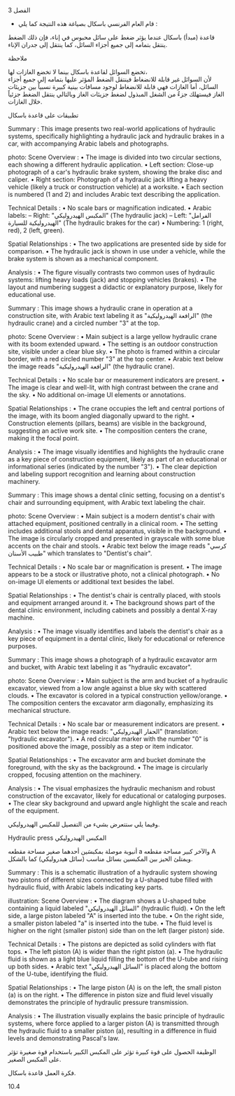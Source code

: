 3
الفصل <!-- text, from page 0 (l=0.852,t=0.033,r=0.925,b=0.074), with ID 4f13b388-c8d3-43f7-b0be-d8ac4540481f -->

* قام العام الفرنسي باسكال بصياغة هذه النتيجة كما يلي : <!-- text, from page 0 (l=0.462,t=0.087,r=0.931,b=0.113), with ID e8d23e80-b347-4503-8dd7-6cd011cb7857 -->

قاعدة (مبدأ) باسكال
عندما يؤثر ضغط على سائل محبوس في إناء، فإن ذلك الضغط ينتقل بتمامه إلى جميع أجزاء السائل، كما ينتقل إلى جدران الإناء. <!-- text, from page 0 (l=0.071,t=0.118,r=0.928,b=0.194), with ID dc5cf544-f076-49af-926d-94072b32b24c -->

ملاحظة

تخضع السوائل لقاعدة باسكال بينما لا تخضع الغازات لها،  
لأن السوائل غير قابلة للانضغاط فينتقل الضغط المؤثر عليها بتمامه إلى جميع أجزاء السائل، أما الغازات فهي قابلة للانضغاط لوجود مسافات بينية كبيرة نسبياً بين جزيئات الغاز فيستهلك جزءٌ من الشغل المبذول لضغط جزيئات الغاز وبالتالي ينتقل الضغط جزئياً خلال الغازات. <!-- text, from page 0 (l=0.071,t=0.208,r=0.940,b=0.345), with ID f6b89b4f-4dbf-4bfb-8231-7a566efb2e2e -->

تطبيقات على قاعدة باسكال <!-- text, from page 0 (l=0.616,t=0.360,r=0.930,b=0.400), with ID e9623875-36f2-4d81-9de5-7f4197436d4f -->

Summary : This image presents two real-world applications of hydraulic systems, specifically highlighting a hydraulic jack and hydraulic brakes in a car, with accompanying Arabic labels and photographs.

photo:
Scene Overview :
  • The image is divided into two circular sections, each showing a different hydraulic application.
  • Left section: Close-up photograph of a car's hydraulic brake system, showing the brake disc and caliper.
  • Right section: Photograph of a hydraulic jack lifting a heavy vehicle (likely a truck or construction vehicle) at a worksite.
  • Each section is numbered (1 and 2) and includes Arabic text describing the application.

Technical Details :
  • No scale bars or magnification indicated.
  • Arabic labels: 
      – Right: "المكبس الهيدروليكي" (The hydraulic jack)
      – Left: "الفرامل الهيدروليكية للسيارة" (The hydraulic brakes for the car)
  • Numbering: 1 (right, red), 2 (left, green).

Spatial Relationships :
  • The two applications are presented side by side for comparison.
  • The hydraulic jack is shown in use under a vehicle, while the brake system is shown as a mechanical component.

Analysis :
  • The figure visually contrasts two common uses of hydraulic systems: lifting heavy loads (jack) and stopping vehicles (brakes).
  • The layout and numbering suggest a didactic or explanatory purpose, likely for educational use. <!-- figure, from page 0 (l=0.579,t=0.406,r=0.921,b=0.585), with ID ffd4da67-c117-4b78-8f17-f8a1eb860baa -->

Summary : This image shows a hydraulic crane in operation at a construction site, with Arabic text labeling it as "الرافعة الهيدروليكية" (the hydraulic crane) and a circled number "3" at the top.

photo:
Scene Overview :
  • Main subject is a large yellow hydraulic crane with its boom extended upward.
  • The setting is an outdoor construction site, visible under a clear blue sky.
  • The photo is framed within a circular border, with a red circled number "3" at the top center.
  • Arabic text below the image reads "الرافعة الهيدروليكية" (the hydraulic crane).

Technical Details :
  • No scale bar or measurement indicators are present.
  • The image is clear and well-lit, with high contrast between the crane and the sky.
  • No additional on-image UI elements or annotations.

Spatial Relationships :
  • The crane occupies the left and central portions of the image, with its boom angled diagonally upward to the right.
  • Construction elements (pillars, beams) are visible in the background, suggesting an active work site.
  • The composition centers the crane, making it the focal point.

Analysis :
  • The image visually identifies and highlights the hydraulic crane as a key piece of construction equipment, likely as part of an educational or informational series (indicated by the number "3").
  • The clear depiction and labeling support recognition and learning about construction machinery. <!-- figure, from page 0 (l=0.410,t=0.409,r=0.588,b=0.579), with ID f103732f-863a-4272-a43a-60265a3c5adc -->

Summary : This image shows a dental clinic setting, focusing on a dentist's chair and surrounding equipment, with Arabic text labeling the chair.

photo:
Scene Overview :
  • Main subject is a modern dentist's chair with attached equipment, positioned centrally in a clinical room.
  • The setting includes additional stools and dental apparatus, visible in the background.
  • The image is circularly cropped and presented in grayscale with some blue accents on the chair and stools.
  • Arabic text below the image reads "كرسي طبيب الأسنان" which translates to "Dentist's chair".

Technical Details :
  • No scale bar or magnification is present.
  • The image appears to be a stock or illustrative photo, not a clinical photograph.
  • No on-image UI elements or additional text besides the label.

Spatial Relationships :
  • The dentist's chair is centrally placed, with stools and equipment arranged around it.
  • The background shows part of the dental clinic environment, including cabinets and possibly a dental X-ray machine.

Analysis :
  • The image visually identifies and labels the dentist's chair as a key piece of equipment in a dental clinic, likely for educational or reference purposes. <!-- figure, from page 0 (l=0.247,t=0.406,r=0.414,b=0.584), with ID d6065093-9847-413d-ad3c-e3285ebab7a6 -->

Summary : This image shows a photograph of a hydraulic excavator arm and bucket, with Arabic text labeling it as "hydraulic excavator".

photo:
Scene Overview :
  • Main subject is the arm and bucket of a hydraulic excavator, viewed from a low angle against a blue sky with scattered clouds.
  • The excavator is colored in a typical construction yellow/orange.
  • The composition centers the excavator arm diagonally, emphasizing its mechanical structure.

Technical Details :
  • No scale bar or measurement indicators are present.
  • Arabic text below the image reads: "الحفار الهيدروليكي" (translation: "hydraulic excavator").
  • A red circular marker with the number "0" is positioned above the image, possibly as a step or item indicator.

Spatial Relationships :
  • The excavator arm and bucket dominate the foreground, with the sky as the background.
  • The image is circularly cropped, focusing attention on the machinery.

Analysis :
  • The visual emphasizes the hydraulic mechanism and robust construction of the excavator, likely for educational or cataloging purposes.
  • The clear sky background and upward angle highlight the scale and reach of the equipment. <!-- figure, from page 0 (l=0.071,t=0.408,r=0.253,b=0.581), with ID 777ca80e-3111-4a9f-9635-52bda5877be4 -->

وفيما يلي ستتعرض بشيء من التفصيل للمكبس الهيدروليكي. <!-- text, from page 0 (l=0.438,t=0.595,r=0.931,b=0.625), with ID 025d9f4b-949d-43b7-8c22-46e5697481c4 -->

Hydraulic press المكبس الهيدروليكي <!-- text, from page 0 (l=0.513,t=0.635,r=0.931,b=0.670), with ID ec6f465a-4835-44d3-b05c-436c0514a243 -->

أنبوبة موصلة بمكبسَين أحدهما صغير مساحة مقطعه a والآخر كبير مساحة مقطعه A ويمتلئ الحيز بين المكبسين بسائل مناسب (سائل هيدروليكي) كما بالشكل. <!-- text, from page 0 (l=0.405,t=0.676,r=0.949,b=0.781), with ID 803dfe83-73fd-4a22-b3ea-cee132532eb7 -->

Summary : This is a schematic illustration of a hydraulic system showing two pistons of different sizes connected by a U-shaped tube filled with hydraulic fluid, with Arabic labels indicating key parts.

illustration:
Scene Overview :
  • The diagram shows a U-shaped tube containing a liquid labeled "السائل الهيدروليكي" (hydraulic fluid).
  • On the left side, a large piston labeled "A" is inserted into the tube.
  • On the right side, a smaller piston labeled "a" is inserted into the tube.
  • The fluid level is higher on the right (smaller piston) side than on the left (larger piston) side.

Technical Details :
  • The pistons are depicted as solid cylinders with flat tops.
  • The left piston (A) is wider than the right piston (a).
  • The hydraulic fluid is shown as a light blue liquid filling the bottom of the U-tube and rising up both sides.
  • Arabic text "السائل الهيدروليكي" is placed along the bottom of the U-tube, identifying the fluid.

Spatial Relationships :
  • The large piston (A) is on the left, the small piston (a) is on the right.
  • The difference in piston size and fluid level visually demonstrates the principle of hydraulic pressure transmission.

Analysis :
  • The illustration visually explains the basic principle of hydraulic systems, where force applied to a larger piston (A) is transmitted through the hydraulic fluid to a smaller piston (a), resulting in a difference in fluid levels and demonstrating Pascal's law. <!-- figure, from page 0 (l=0.075,t=0.659,r=0.344,b=0.773), with ID 57b79b53-9519-4299-941c-bd9310b4c0c9 -->

الوظيفة الحصول على قوة كبيرة تؤثر على المكبس الكبير باستخدام قوة صغيرة تؤثر على المكبس الصغير. <!-- text, from page 0 (l=0.135,t=0.785,r=0.952,b=0.842), with ID bb4c7b72-442d-497e-a45d-67a3a982da09 -->

فكرة العمل
قاعدة باسكال. <!-- text, from page 0 (l=0.752,t=0.854,r=0.947,b=0.896), with ID 17a6b4db-ce2f-4993-8e1c-8845172bfa8f -->

$10.4$ <!-- marginalia, from page 0 (l=0.869,t=0.921,r=0.923,b=0.950), with ID 05d1c9b1-1696-4465-a56f-ab49a8c698c4 -->